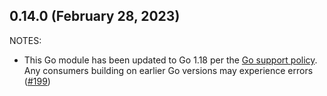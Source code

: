 ## 0.14.0 (February 28, 2023)

NOTES:

* This Go module has been updated to Go 1.18 per the [Go support policy](https://go.dev/doc/devel/release#policy). Any consumers building on earlier Go versions may experience errors ([#199](https://github.com/hashicorp/terraform-plugin-docs/issues/199))
